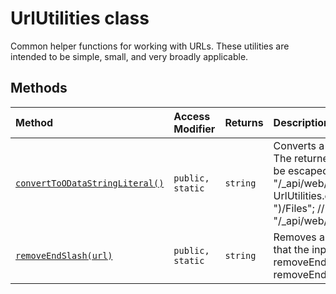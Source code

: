 # UrlUtilities class







Common helper functions for working with URLs. These utilities are intended to be simple, small, and very broadly applicable.






## Methods

| Method	   | Access Modifier | Returns	| Description|
|:-------------|:----|:-------|:-----------|
|[`convertToODataStringLiteral()`](converttoodatastringliteral-urlutilities.md)     | `public, static` | `string` | Converts a variable to an OData string literal suitable for usage in a REST URL. The returned string will be enclosed in single quotes, and any single quotes will be escaped. Example usage: const url = "/_api/web/GetFolderByServerRelativeUrl(" + UrlUtilities.convertToODataStringLiteral("/SitePages/Alice's%20Page") + ")/Files"; // Produces this URL: // "/_api/web/GetFolderByServerRelativeUrl('/SitePages/Alice''s%20Page')/Files" |
|[`removeEndSlash(url)`](removeendslash-urlutilities.md)     | `public, static` | `string` | Removes any slash characters from the end of the URL. This function assumes that the input is already a valid absolute or server-relative URL. Examples: removeEndSlash('http://example.com/') ---> 'http://example.com' removeEndSlash('/example') ---> '/example' removeEndSlash('/') ---> '' |





